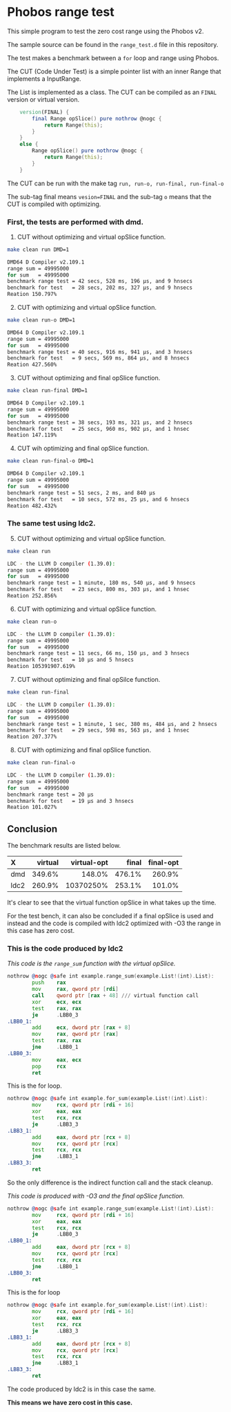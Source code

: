 # Phobos range test

This simple program to test the zero cost range using the Phobos v2.

The sample source can be found in the `range_test.d` file in this repository.

The test makes a benchmark between a `for` loop and range using Phobos.

The CUT (Code Under Test) is a simple pointer list with an inner Range that implements a InputRange.

The List is implemented as a class. The CUT can be compiled as an `FINAL` version or virtual version.

```d
    version(FINAL) {
        final Range opSlice() pure nothrow @nogc {
            return Range(this);
        }
    }
    else {
        Range opSlice() pure nothrow @nogc {
            return Range(this);
        }
    }
```

The CUT can be run with the make tag `run, run-o, run-final, run-final-o`

The sub-tag final means `vesion=FINAL` and the sub-tag `o` means that the CUT is compiled with optimizing.

### First, the tests are performed with dmd.

1. CUT without optimizing and virtual opSlice function.
```sh
make clean run DMD=1

DMD64 D Compiler v2.109.1
range sum = 49995000
for sum   = 49995000
benchmark range test = 42 secs, 528 ms, 196 μs, and 9 hnsecs
benchmark for test   = 28 secs, 202 ms, 327 μs, and 9 hnsecs
Reation 150.797%
```

2. CUT with optimizing and virtual opSlice function.
```sh
make clean run-o DMD=1

DMD64 D Compiler v2.109.1
range sum = 49995000
for sum   = 49995000
benchmark range test = 40 secs, 916 ms, 941 μs, and 3 hnsecs
benchmark for test   = 9 secs, 569 ms, 864 μs, and 8 hnsecs
Reation 427.560%
```

3. CUT without optimizing and final opSlice function.
```sh
make clean run-final DMD=1

DMD64 D Compiler v2.109.1
range sum = 49995000
for sum   = 49995000
benchmark range test = 38 secs, 193 ms, 321 μs, and 2 hnsecs
benchmark for test   = 25 secs, 960 ms, 902 μs, and 1 hnsec
Reation 147.119%
```

4. CUT wih optimizing and final opSlice function.

```sh
make clean run-final-o DMD=1

DMD64 D Compiler v2.109.1
range sum = 49995000
for sum   = 49995000
benchmark range test = 51 secs, 2 ms, and 840 μs
benchmark for test   = 10 secs, 572 ms, 25 μs, and 6 hnsecs
Reation 482.432%
```

### The same test using ldc2.

5. CUT without optimizing and virtual opSlice function.

```sh
make clean run

LDC - the LLVM D compiler (1.39.0):
range sum = 49995000
for sum   = 49995000
benchmark range test = 1 minute, 180 ms, 540 μs, and 9 hnsecs
benchmark for test   = 23 secs, 800 ms, 303 μs, and 1 hnsec
Reation 252.856%
```

6. CUT with optimizing and virtual opSlice function.
```sh
make clean run-o

LDC - the LLVM D compiler (1.39.0):
range sum = 49995000
for sum   = 49995000
benchmark range test = 11 secs, 66 ms, 150 μs, and 3 hnsecs
benchmark for test   = 10 μs and 5 hnsecs
Reation 105391907.619%
```

7. CUT without optimizing and final opSilce function.

```sh
make clean run-final

LDC - the LLVM D compiler (1.39.0):
range sum = 49995000
for sum   = 49995000
benchmark range test = 1 minute, 1 sec, 380 ms, 484 μs, and 2 hnsecs
benchmark for test   = 29 secs, 598 ms, 563 μs, and 1 hnsec
Reation 207.377%
```

8. CUT with optimizing and final opSlice function.

```sh
make clean run-final-o

LDC - the LLVM D compiler (1.39.0):
range sum = 49995000
for sum   = 49995000
benchmark range test = 20 μs
benchmark for test   = 19 μs and 3 hnsecs
Reation 101.027%
```

## Conclusion

The benchmark results are listed below.

| X   | virtual | virtual-opt | final  | final-opt |
|:--- | ----:   | ---:        | ---:   | ---:      |
|dmd  | 349.6%  | 148.0%      | 476.1% | 260.9%    |
|ldc2 | 260.9%  | 10370250%   | 253.1% | 101.0%    |


It's clear to see that the virtual function opSlice in what takes up the time.

For the test bench, it can also be concluded if a final opSlice is used and instead and the code is compiled with ldc2 optimized with \-O3 the range in this case has zero cost.

### This is the code produced by ldc2


*This code is the `range_sum` function with the virtual opSlice.*


```asm
nothrow @nogc @safe int example.range_sum(example.List!(int).List):
        push    rax
        mov     rax, qword ptr [rdi]
        call    qword ptr [rax + 48] /// virtual function call
        xor     ecx, ecx
        test    rax, rax
        je      .LBB0_3
.LBB0_1:
        add     ecx, dword ptr [rax + 8]
        mov     rax, qword ptr [rax]
        test    rax, rax
        jne     .LBB0_1
.LBB0_3:
        mov     eax, ecx
        pop     rcx
        ret
```

This is the for loop.
```asm
nothrow @nogc @safe int example.for_sum(example.List!(int).List):
        mov     rcx, qword ptr [rdi + 16]
        xor     eax, eax
        test    rcx, rcx
        je      .LBB3_3
.LBB3_1:
        add     eax, dword ptr [rcx + 8]
        mov     rcx, qword ptr [rcx]
        test    rcx, rcx
        jne     .LBB3_1
.LBB3_3:
        ret

```

So the only difference is the indirect function call and the stack cleanup.


*This code is produced with \-O3 and the final opSlice function.*



```asm
nothrow @nogc @safe int example.range_sum(example.List!(int).List):
        mov     rcx, qword ptr [rdi + 16]
        xor     eax, eax
        test    rcx, rcx
        je      .LBB0_3
.LBB0_1:
        add     eax, dword ptr [rcx + 8]
        mov     rcx, qword ptr [rcx]
        test    rcx, rcx
        jne     .LBB0_1
.LBB0_3:
        ret

```

This is the for loop

```asm
nothrow @nogc @safe int example.for_sum(example.List!(int).List):
        mov     rcx, qword ptr [rdi + 16]
        xor     eax, eax
        test    rcx, rcx
        je      .LBB3_3
.LBB3_1:
        add     eax, dword ptr [rcx + 8]
        mov     rcx, qword ptr [rcx]
        test    rcx, rcx
        jne     .LBB3_1
.LBB3_3:
        ret
```


The code produced by ldc2 is in this case the same.

**This means we have zero cost in this case.**  
